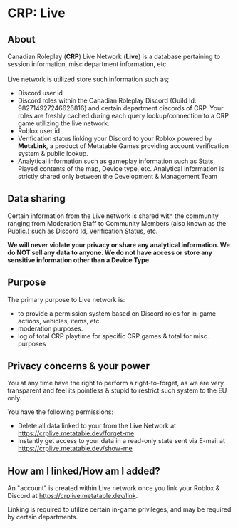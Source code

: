 # CRP: Live

## About

Canadian Roleplay (**CRP**) Live Network (**Live**) is a database pertaining to session information, misc department information, etc.\
\
Live network is utilized store such information such as;

* Discord user id
* Discord roles within the Canadian Roleplay Discord (Guild Id: 982714927246626816) and certain department discords of CRP. Your roles are freshly cached during each query lookup/connection to a CRP game utilizing the live network.
* Roblox user id
* Verification status linking your Discord to your Roblox powered by **MetaLink**, a product of Metatable Games providing account verification system & public lookup.
* Analytical information such as gameplay information such as Stats, Played contents of the map, Device type, etc. Analytical information is strictly shared only between the Development & Management Team

## Data sharing

Certain information from the Live network is shared with the community ranging from Moderation Staff to Community Members (also known as the Public.) such as Discord Id, Verification Status, etc.&#x20;

**We will never violate your privacy or share any analytical information. We do NOT sell any data to anyone. We do not have access or store any sensitive information other than a Device Type.**

## Purpose

The primary purpose to Live network is:

* to provide a permission system based on Discord roles for in-game actions, vehicles, items, etc.
* moderation purposes.
* log of total CRP playtime for specific CRP games & total for misc. purposes

## Privacy concerns & your power

You at any time have the right to perform a right-to-forget, as we are very transparent and feel its pointless & stupid to restrict such system to the EU only.&#x20;

You have the following permissions:

* Delete all data linked to your from the Live Network at https://crplive.metatable.dev/forget-me
* Instantly get access to your data in a read-only state sent via E-mail at https://crplive.metatable.dev/show-me

## How am I linked/How am I added?

An "account" is created within Live network once you link your Roblox & Discord at https://crplive.metatable.dev/link.



Linking is required to utilize certain in-game privileges, and may be required by certain departments.
